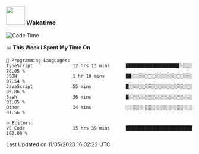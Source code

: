 ### <img src="https://media.giphy.com/media/VgCDAzcKvsR6OM0uWg/giphy.gif" width="50"> Wakatime

  <!--START_SECTION:waka-->
![Code Time](http://img.shields.io/badge/Code%20Time-1%2C404%20hrs%2041%20mins-blue)

📊 **This Week I Spent My Time On** 

```text
💬 Programming Languages: 
TypeScript               12 hrs 13 mins      ████████████████████░░░░░   78.05 % 
JSON                     1 hr 10 mins        ██░░░░░░░░░░░░░░░░░░░░░░░   07.54 % 
JavaScript               55 mins             █░░░░░░░░░░░░░░░░░░░░░░░░   05.86 % 
Bash                     36 mins             █░░░░░░░░░░░░░░░░░░░░░░░░   03.85 % 
Other                    14 mins             ░░░░░░░░░░░░░░░░░░░░░░░░░   01.56 % 

🔥 Editors: 
VS Code                  15 hrs 39 mins      █████████████████████████   100.00 % 
```


 Last Updated on 11/05/2023 16:02:22 UTC
<!--END_SECTION:waka-->
